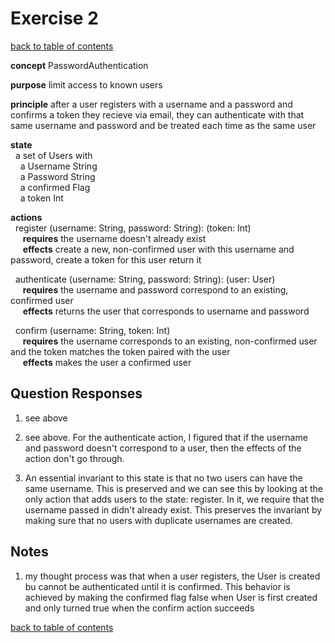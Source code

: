 # Exercise 2
[back to table of contents](/assignments/pset1/contents.md)

**concept** PasswordAuthentication

**purpose** limit access to known users

**principle** after a user registers with a username and a password and confirms a token they recieve via email, they can authenticate with that same username and password and be treated each time as the same user

**state** <br>
&nbsp;&nbsp;a set of Users with <br>
&nbsp;&nbsp;&nbsp;&nbsp;a Username String <br>
&nbsp;&nbsp;&nbsp;&nbsp;a Password String <br>
&nbsp;&nbsp;&nbsp;&nbsp;a confirmed Flag <br>
&nbsp;&nbsp;&nbsp;&nbsp;a token Int <br>

**actions** <br>
&nbsp;&nbsp;register (username: String, password: String): (token: Int) <br>
&nbsp;&nbsp;&nbsp;&nbsp; **requires** the username doesn't already exist <br>
&nbsp;&nbsp;&nbsp;&nbsp; **effects** create a new, non-confirmed user with this username and password, create a token for this user return it

&nbsp;&nbsp;authenticate (username: String, password: String): (user: User) <br>
&nbsp;&nbsp;&nbsp;&nbsp; **requires** the username and password correspond to an existing, confirmed user<br>
&nbsp;&nbsp;&nbsp;&nbsp; **effects** returns the user that corresponds to username and password

&nbsp;&nbsp;confirm (username: String, token: Int) <br>
&nbsp;&nbsp;&nbsp;&nbsp; **requires** the username corresponds to an existing, non-confirmed user and the token matches the token paired with the user <br>
&nbsp;&nbsp;&nbsp;&nbsp; **effects** makes the user a confirmed user

## Question Responses

1. see above

2. see above. For the authenticate action, I figured that if the username and password doesn't correspond to a user, then the effects of the action don't go through.

3. An essential invariant to this state is that no two users can have the same username. This is preserved and we can see this by looking at the only action that adds users to the state: register. In it, we require that the username passed in didn't already exist. This preserves the invariant by making sure that no users with duplicate usernames are created.

## Notes

1. my thought process was that when a user registers, the User is created bu cannot be authenticated until it is confirmed. This behavior is achieved by making the confirmed flag false when User is first created and only turned true when the confirm action succeeds


[back to table of contents](/assignments/pset1/contents.md)
